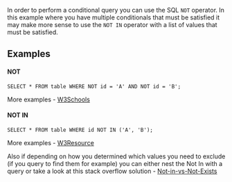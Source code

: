 In order to perform a conditional query you can use the SQL `NOT` operator. In this example where you have multiple conditionals that must be satisfied it may make more sense to use the `NOT IN` operator with a list of values that must be satisfied.

## Examples

#### NOT
`SELECT * FROM table WHERE NOT id = 'A' AND NOT id = 'B';`

More examples - [W3Schools](https://www.w3schools.com/sql/sql_and_or.asp)

#### NOT IN
`SELECT * FROM table WHERE id NOT IN ('A', 'B');`

More examples - [W3Resource](https://www.w3resource.com/mysql/comparision-functions-and-operators/not-in.php)

Also if depending on how you determined which values you need to exclude (if you query to find them for example) you can either nest the Not In with a query or take a look at this stack overflow solution - [Not-in-vs-Not-Exists](https://stackoverflow.com/questions/173041/not-in-vs-not-exists)
